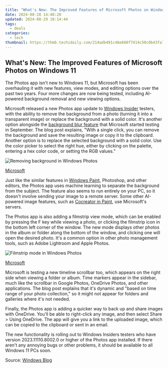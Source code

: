 ```yaml
---
title: "What's New: The Improved Features of Microsoft Photos on Windows 11"
date: 2024-08-28 14:48:20
updated: 2024-08-29 10:14:44
tags:
  - deals
categories:
  - tech
thumbnail: https://thmb.techidaily.com/214adb491c46e660f7414c50c0b43fa707653a1bb501fab4eb3e1c0ad873052e.jpg
---
```


## What's New: The Improved Features of Microsoft Photos on Windows 11

The Photos app isn't new to Windows 11, but Microsoft has been overhauling it with new features, view modes, and editing options over the past two years. Four more changes are now being tested, including AI-powered background removal and new viewing options.

 Microsoft released a new Photos app update to [Windows Insider](https://tiktok-clips.techidaily.com/2024-approved-deciphering-tiktoks-pfp-code-a-thorough-analysis/) testers, with the ability to remove the background from a photo (turning it into a transparent image) or replace the background with a solid color. It's another option alongside the [background blur feature](https://hardware-help.techidaily.com/navigating-the-new-wave-of-technology-a-toms-analysis/) that Microsoft started testing in September. The blog post explains, "With a single click, you can remove the background and save the resulting image or copy it to the clipboard. Another option is to replace the selected background with a solid color. Use the color picker to select the right hue, either by clicking on the palette, entering a hex color code, or setting the RGB values."

![Removing background in Windows Photos](https://static1.howtogeekimages.com/wordpress/wp-content/uploads/2023/11/ezgif-com-optimize-anim.gif) 

[Microsoft](https://blogs.windows.com/windows-insider/2023/11/17/windows-photos-gets-background-remove-and-replace-along-with-other-improvements/)

 Just like the similar features in [Windows Paint](https://driver-install.techidaily.com/audio-firmware-upgraded-for-compatibility-with-os/), Photoshop, and other editors, the Photos app uses machine learning to separate the background from the subject. The feature also seems to run entirely on your PC, so it doesn't involve sending your image to a remote server. Some other AI-powered image features, such as [Cocreator in Paint](https://tech-hub.techidaily.com/resolving-in-transit-issues-in-gpt-conversations/), use Microsoft's servers.

 The Photos app is also adding a filmstrip view mode, which can be enabled by pressing the F key while viewing a photo, or clicking the filmstrip icon in the bottom left corner of the window. The new mode displays other photos in the album or folder along the bottom of the window, and clicking one will open the desired photo. It's a common option in other photo management tools, such as Adobe Lightroom and Apple Photos.

![Filmstrip mode in Windows Photos](https://static1.howtogeekimages.com/wordpress/wp-content/uploads/2023/11/3-filmstrip.png) 

[Microsoft](https://blogs.windows.com/windows-insider/2023/11/17/windows-photos-gets-background-remove-and-replace-along-with-other-improvements/)

 Microsoft is testing a new timeline scrollbar too, which appears on the right side when viewing a folder or album. Time markers appear in the sidebar, much like the scrollbar in Google Photos, OneDrive Photos, and other applications. The blog post explains that it's dynamic and "based on time range of your photo collection," so it might not appear for folders and galleries where it's not needed.

 Finally, the Photos app is adding a quicker way to back up and share images with OneDrive. You'll be able to right-click any image, and then select Share > Using OneDrive. The app will give you a link to the uploaded image, which can be copied to the clipboard or sent in an email.

 The new functionality is rolling out to Windows Insiders testers who have version 2023.11110.8002.0 or higher of the Photos app installed. If there aren't any annoying bugs or other problems, it should be available to all Windows 11 PCs soon.

 Source: [Windows Blog](https://blogs.windows.com/windows-insider/2023/11/17/windows-photos-gets-background-remove-and-replace-along-with-other-improvements/)

<ins class="adsbygoogle"
     style="display:block"
     data-ad-format="autorelaxed"
     data-ad-client="ca-pub-7571918770474297"
     data-ad-slot="1223367746"></ins>



<ins class="adsbygoogle"
     style="display:block"
     data-ad-client="ca-pub-7571918770474297"
     data-ad-slot="8358498916"
     data-ad-format="auto"
     data-full-width-responsive="true"></ins>
